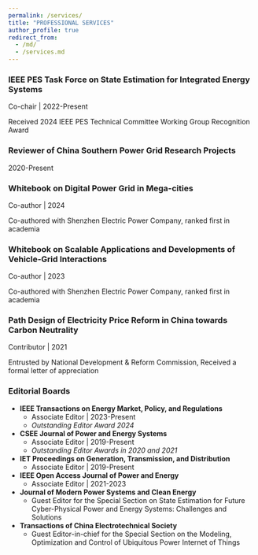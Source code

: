 ```yaml
---
permalink: /services/
title: "PROFESSIONAL SERVICES"
author_profile: true
redirect_from: 
  - /md/
  - /services.md
---
```


### IEEE PES Task Force on State Estimation for Integrated Energy Systems

Co-chair | 2022-Present

Received 2024 IEEE PES Technical Committee Working Group Recognition Award

### Reviewer of China Southern Power Grid Research Projects

2020-Present

### Whitebook on Digital Power Grid in Mega-cities

Co-author | 2024

Co-authored with Shenzhen Electric Power Company, ranked first in academia

### Whitebook on Scalable Applications and Developments of Vehicle-Grid Interactions

Co-author | 2023

Co-authored with Shenzhen Electric Power Company, ranked first in academia

### Path Design of Electricity Price Reform in China towards Carbon Neutrality

Contributor | 2021

Entrusted by National Development & Reform Commission, Received a formal letter of appreciation

### Editorial Boards

- **IEEE Transactions on Energy Market, Policy, and Regulations**
  - Associate Editor | 2023-Present
  - *Outstanding Editor Award 2024*
- **CSEE Journal of Power and Energy Systems**
  - Associate Editor | 2019-Present
  - *Outstanding Editor Awards in 2020 and 2021*
- **IET Proceedings on Generation, Transmission, and Distribution**
  - Associate Editor | 2019-Present
- **IEEE Open Access Journal of Power and Energy**
  - Associate Editor | 2021-2023
- **Journal of Modern Power Systems and Clean Energy**
  - Guest Editor for the Special Section on State Estimation for Future Cyber-Physical Power and Energy Systems: Challenges and Solutions
- **Transactions of China Electrotechnical Society**
  - Guest Editor-in-chief for the Special Section on the Modeling, Optimization and Control of Ubiquitous Power Internet of Things
